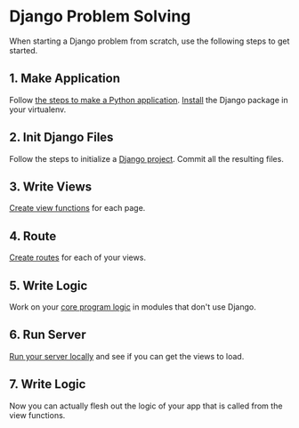 # Django Problem Solving
When starting a Django problem from scratch, use the following steps to get started.

## 1. Make Application
Follow [the steps to make a Python application](/notes/py-app-structure.md).
[Install](/notes/py-pip.md) the Django package in your virtualenv.

## 2. Init Django Files
Follow the steps to initialize a [Django project](/notes/django-init.md).
Commit all the resulting files.

## 3. Write Views
[Create view functions](/notes/django-views.md) for each page.

## 4. Route
[Create routes](/notes/django-routes.md) for each of your views.

## 5. Write Logic
Work on your [core program logic](/notes/django-logic.md) in modules that don't use Django.

## 6. Run Server
[Run your server locally](/notes/django-serving-locally.md) and see if you can get the views to load.

## 7. Write Logic
Now you can actually flesh out the logic of your app that is called from the view functions.
